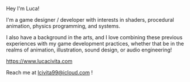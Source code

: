 Hey I'm Luca!

I'm a game designer / developer with interests in shaders, procedural animation, physics programming, and systems.

I also have a background in the arts, and I love combining these
previous experiences with my game development practices, whether
that be in the realms of animation, illustration, sound design,
or audio engineering!

https://www.lucacivita.com

Reach me at lcivita99@icloud.com !
